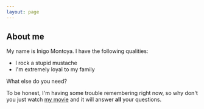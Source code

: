 ```yaml
---
layout: page
---
```

About me
--------

My name is Inigo Montoya. I have the following qualities:

- I rock a stupid mustache
- I'm extremely loyal to my family

What else do you need?

To be honest, I'm having some trouble remembering right now, so why don't you just watch [my movie](http://en.wikipedia.org/wiki/The_Princess_Bride_%28film%29) and it will answer **all** your questions.
